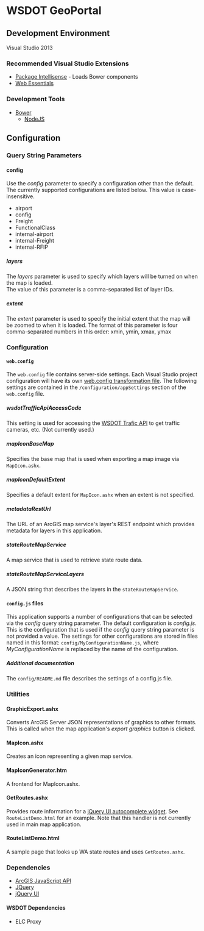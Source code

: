 ﻿WSDOT GeoPortal 
===============

## Development Environment ##

Visual Studio 2013

### Recommended Visual Studio Extensions ###
* [Package Intellisense](https://visualstudiogallery.msdn.microsoft.com/65748cdb-4087-497e-a394-2e3449c8e61e) - Loads Bower components
* [Web Essentials](http://vswebessentials.com/)

### Development Tools ###

* [Bower](http://bower.io/)
    * [NodeJS](https://nodejs.org/)

## Configuration ##

### Query String Parameters ###

#### config ####
Use the *config* parameter to specify a configuration other than the default. The currently supported configurations are listed below.  This value is case-insensitive.

* airport
* config
* Freight
* FunctionalClass
* internal-airport
* internal-Freight
* internal-RFIP

##### layers #####
The *layers* parameter is used to specify which layers will be turned on when the map is loaded.  
The value of this parameter is a comma-separated list of layer IDs.

##### extent #####
The *extent* parameter is used to specify the initial extent that the map will be zoomed to when it is loaded.
The format of this parameter is four comma-separated numbers in this order: xmin, ymin, xmax, ymax


### Configuration ###

#### `web.config` ####
The `web.config` file contains server-side settings.  Each Visual Studio project configuration will have its own [web.config transformation file].
The following settings are contained in the `/configuration/appSettings` section of the `web.config` file.
##### wsdotTrafficApiAccessCode #####
This setting is used for accessing the [WSDOT Trafic API] to get traffic cameras, etc.  (Not currently used.)
##### mapIconBaseMap #####
Specifies the base map that is used when exporting a map image via `MapIcon.ashx`.
##### mapIconDefaultExtent #
Specifies a default extent for `MapIcon.ashx` when an extent is not specified.
##### metadataRestUrl #####
The URL of an ArcGIS map service's layer's REST endpoint which provides metadata for layers in this application.
##### stateRouteMapService #####
A map service that is used to retrieve state route data.
##### stateRouteMapServiceLayers #####
A JSON string that describes the layers in the `stateRouteMapService`.

[web.config transformation file]:(http://go.microsoft.com/fwlink/?LinkId=125889)
[WSDOT Trafic API]:http://www.wsdot.wa.gov/Traffic/api/

#### `config.js` files ####
This application supports a number of configurations that can be selected via the *config* query string parameter.
The default configuration is *config.js*.  This is the configuration that is used if the *config* query string parameter is not provided a value.
The settings for other configurations are stored in files named in this format: `config/MyConfigurationName.js`, where *MyConfigurationName* is replaced by the name of the configuration.

##### Additional documentation #####
The `config/README.md` file describes the settings of a config.js file.

### Utilities ###

#### GraphicExport.ashx ####
Converts ArcGIS Server JSON representations of graphics to other formats.  This is called when the map application's *export graphics* button is clicked.

#### MapIcon.ashx ####
Creates an icon representing a given map service.

#### MapIconGenerator.htm ####
A frontend for MapIcon.ashx.

#### GetRoutes.ashx ####
Provides route information for a [jQuery UI autocomplete widget].  See `RouteListDemo.html` for an example.
Note that this handler is not currently used in main map application.

[jQuery UI autocomplete widget]:http://jqueryui.com/autocomplete/#remote

#### RouteListDemo.html ####
A sample page that looks up WA state routes and uses `GetRoutes.ashx`.

### Dependencies ###

* [ArcGIS JavaScript API](http://links.esri.com/javascript)
* [JQuery](http://jquery.com)
* [jQuery UI](http://jqueryui.com)

#### WSDOT Dependencies ####
* ELC Proxy